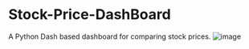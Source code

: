 # Stock-Price-DashBoard
A Python Dash based dashboard for comparing stock prices.
![image](https://github.com/pauljubcse/Stock-Price-DashBoard/assets/132835397/acc38cc0-6111-4e15-98e7-04e888eefda6)
